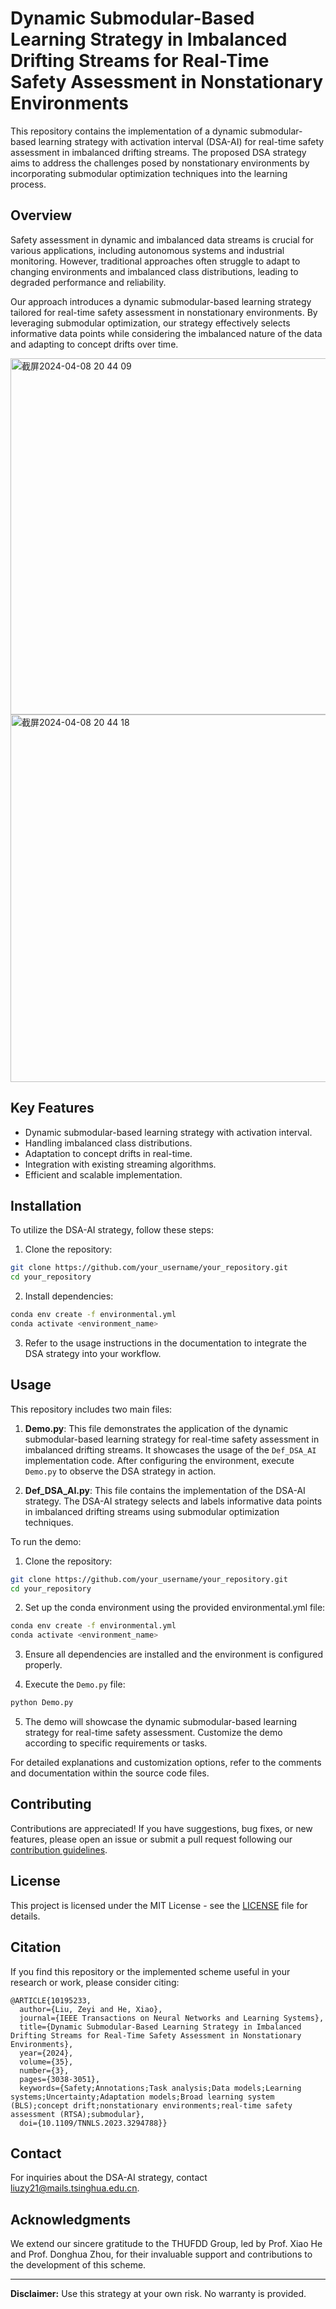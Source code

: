 # Dynamic Submodular-Based Learning Strategy in Imbalanced Drifting Streams for Real-Time Safety Assessment in Nonstationary Environments

This repository contains the implementation of a dynamic submodular-based learning strategy with activation interval (DSA-AI) for real-time safety assessment in imbalanced drifting streams. The proposed DSA strategy aims to address the challenges posed by nonstationary environments by incorporating submodular optimization techniques into the learning process.

## Overview

Safety assessment in dynamic and imbalanced data streams is crucial for various applications, including autonomous systems and industrial monitoring. However, traditional approaches often struggle to adapt to changing environments and imbalanced class distributions, leading to degraded performance and reliability.

Our approach introduces a dynamic submodular-based learning strategy tailored for real-time safety assessment in nonstationary environments. By leveraging submodular optimization, our strategy effectively selects informative data points while considering the imbalanced nature of the data and adapting to concept drifts over time.


<img width="570" alt="截屏2024-04-08 20 44 09" src="https://github.com/liuzy0708/DSLS-Demo/assets/115722686/0b8eda46-f5f4-4851-952b-95544818b9b9">


<img width="588" alt="截屏2024-04-08 20 44 18" src="https://github.com/liuzy0708/DSLS-Demo/assets/115722686/0dd4411b-7531-4f64-88a9-fff82606d804">

## Key Features

- Dynamic submodular-based learning strategy with activation interval.
- Handling imbalanced class distributions.
- Adaptation to concept drifts in real-time.
- Integration with existing streaming algorithms.
- Efficient and scalable implementation.

## Installation

To utilize the DSA-AI strategy, follow these steps:

1. Clone the repository:

```bash
git clone https://github.com/your_username/your_repository.git
cd your_repository
```

2. Install dependencies:

```bash
conda env create -f environmental.yml
conda activate <environment_name>
```

3. Refer to the usage instructions in the documentation to integrate the DSA strategy into your workflow.

## Usage

This repository includes two main files:

1. **Demo.py**: This file demonstrates the application of the dynamic submodular-based learning strategy for real-time safety assessment in imbalanced drifting streams. It showcases the usage of the `Def_DSA_AI` implementation code. After configuring the environment, execute `Demo.py` to observe the DSA strategy in action.

2. **Def_DSA_AI.py**: This file contains the implementation of the DSA-AI strategy. The DSA-AI strategy selects and labels informative data points in imbalanced drifting streams using submodular optimization techniques.

To run the demo:

1. Clone the repository:

```bash
git clone https://github.com/your_username/your_repository.git
cd your_repository
```

2. Set up the conda environment using the provided environmental.yml file:

```bash
conda env create -f environmental.yml
conda activate <environment_name>
```

3. Ensure all dependencies are installed and the environment is configured properly.

4. Execute the `Demo.py` file:

```bash
python Demo.py
```

5. The demo will showcase the dynamic submodular-based learning strategy for real-time safety assessment. Customize the demo according to specific requirements or tasks.

For detailed explanations and customization options, refer to the comments and documentation within the source code files.

## Contributing

Contributions are appreciated! If you have suggestions, bug fixes, or new features, please open an issue or submit a pull request following our [contribution guidelines](CONTRIBUTING.md).

## License

This project is licensed under the MIT License - see the [LICENSE](LICENSE) file for details.

## Citation

If you find this repository or the implemented scheme useful in your research or work, please consider citing:

```
@ARTICLE{10195233,
  author={Liu, Zeyi and He, Xiao},
  journal={IEEE Transactions on Neural Networks and Learning Systems}, 
  title={Dynamic Submodular-Based Learning Strategy in Imbalanced Drifting Streams for Real-Time Safety Assessment in Nonstationary Environments}, 
  year={2024},
  volume={35},
  number={3},
  pages={3038-3051},
  keywords={Safety;Annotations;Task analysis;Data models;Learning systems;Uncertainty;Adaptation models;Broad learning system (BLS);concept drift;nonstationary environments;real-time safety assessment (RTSA);submodular},
  doi={10.1109/TNNLS.2023.3294788}}
```

## Contact

For inquiries about the DSA-AI strategy, contact [liuzy21@mails.tsinghua.edu.cn](mailto:liuzy21@mails.tsinghua.edu.cn).

## Acknowledgments

We extend our sincere gratitude to the THUFDD Group, led by Prof. Xiao He and Prof. Donghua Zhou, for their invaluable support and contributions to the development of this scheme.

---

**Disclaimer:** Use this strategy at your own risk. No warranty is provided.
